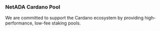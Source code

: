 ### NetADA Cardano Pool

We are committed to support the Cardano ecosystem by providing high-performance, low-fee staking pools. 
